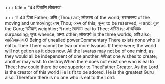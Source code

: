 +++
title = "43 पितासि लोकस्य"

+++
11.43 पिता Father; असि (Thou) art; लोकस्य of the world; चराचरस्य of the
moving and unmoving; त्वम् Thou; अस्य of this; पूज्यः to be reserved; च
and; गुरुः the Guru; गरीयान् weightier; न not; त्वत्समः eal to Thee;
अस्ति is; अभ्यधिकः surpassing; कुतः whence; अन्यः other; लोकत्रये in the
three worlds; अपि also; अप्रतिमप्रभाव O Being of unealled
power.Commentary There exists none who is eal to Thee There cannot be
two or more Isvaras. If there were; the world will not get on as it does
now. All the Isvaras may not be of one mind; as they would all be
independent of one another. What one wishes to create; another may wish
to destroyWhen there does not exist one who is eal to Thee; how could
there be one superior to TheeFather Creator. As the Lord is the creator
of this world He is fit to be adored. He is the greatest Guru also.
Therefore there is no one who is eal to the Lord.

